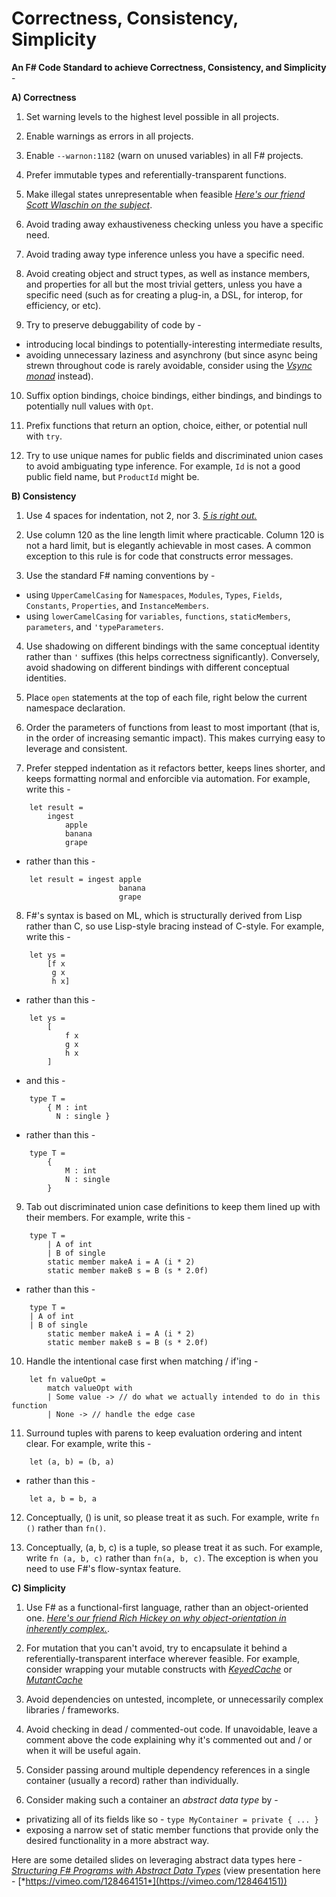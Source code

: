 Correctness, Consistency, Simplicity
====================================

**An F\# Code Standard to achieve Correctness, Consistency, and Simplicity** -

**A) Correctness**

1) Set warning levels to the highest level possible in all projects.

2) Enable warnings as errors in all projects.

3) Enable `--warnon:1182` (warn on unused variables) in all F# projects.

4) Prefer immutable types and referentially-transparent functions.

5) Make illegal states unrepresentable when feasible [*Here's our friend Scott Wlaschin on the subject*](http://fsharpforfunandprofit.com/posts/designing-with-types-making-illegal-states-unrepresentable/).

6) Avoid trading away exhaustiveness checking unless you have a specific need.

7) Avoid trading away type inference unless you have a specific need.

8) Avoid creating object and struct types, as well as instance members, and properties for all but the most trivial getters, unless you have a specific need (such as for creating a plug-in, a DSL, for interop, for efficiency, or etc).

9) Try to preserve debuggability of code by -

-   introducing local bindings to potentially-interesting intermediate results,
-   avoiding unnecessary laziness and asynchrony (but since async being strewn throughout code is rarely avoidable, consider using the [*Vsync monad*](https://github.com/bryanedds/Nu/blob/master/Prime/Prime/Vsync.fs) instead).

10) Suffix option bindings, choice bindings, either bindings, and bindings to potentially null values with `Opt`.

11) Prefix functions that return an option, choice, either, or potential null with `try`.

12) Try to use unique names for public fields and discriminated union cases to avoid ambiguating type inference. For example, `Id` is not a good public field name, but `ProductId` might be.

**B) Consistency**

1) Use 4 spaces for indentation, not 2, nor 3. [*5 is right out.*](https://www.youtube.com/watch?v=xOrgLj9lOwk&t=1m48s)

2) Use column 120 as the line length limit where practicable. Column 120 is not a hard limit, but is elegantly achievable in most cases. A common exception to this rule is for code that constructs error messages.

3) Use the standard F\# naming conventions by -

-   using `UpperCamelCasing` for `Namespaces`, `Modules`, `Types`, `Fields`, `Constants`, `Properties`, and `InstanceMembers`.
-   using `lowerCamelCasing` for `variables`, `functions`, `staticMembers`, `parameters`, and `'typeParameters`.

4) Use shadowing on different bindings with the same conceptual identity rather than `'` suffixes (this helps correctness significantly). Conversely, avoid shadowing on different bindings with different conceptual identities.

5) Place `open` statements at the top of each file, right below the current namespace declaration.

6) Order the parameters of functions from least to most important (that is, in the order of increasing semantic impact). This makes currying easy to leverage and consistent.

7) Prefer stepped indentation as it refactors better, keeps lines shorter, and keeps formatting normal and enforcible via automation. For example, write this -

```
    let result =
        ingest
            apple
            banana
            grape
```

- rather than this -

```
    let result = ingest apple
                        banana
                        grape
```

8) F\#'s syntax is based on ML, which is structurally derived from Lisp rather than C, so use Lisp-style bracing instead of C-style. For example, write this -

```
    let ys =
        [f x
         g x
         h x]
```

- rather than this -

```
    let ys =
        [
            f x
            g x
            h x
        ]
```

- and this -

```
    type T =
        { M : int
          N : single }
```

- rather than this -

```
    type T =
        {
            M : int
            N : single
        }
```

9) Tab out discriminated union case definitions to keep them lined up with their members. For example, write this -

```
    type T =
        | A of int
        | B of single
        static member makeA i = A (i * 2)
        static member makeB s = B (s * 2.0f)
```

- rather than this -

```
    type T =
    | A of int
    | B of single
        static member makeA i = A (i * 2)
        static member makeB s = B (s * 2.0f)
```

10) Handle the intentional case first when matching / if'ing -

```
    let fn valueOpt =
        match valueOpt with
        | Some value -> // do what we actually intended to do in this function
        | None -> // handle the edge case
```

11) Surround tuples with parens to keep evaluation ordering and intent clear. For example, write this -

```
    let (a, b) = (b, a)
```

- rather than this -

```
    let a, b = b, a
```

12) Conceptually, () is unit, so please treat it as such. For example, write `fn ()` rather than `fn()`.

13) Conceptually, (a, b, c) is a tuple, so please treat it as such. For example, write `fn (a, b, c)` rather than `fn(a, b, c)`. The exception is when you need to use F#'s flow-syntax feature.

**C) Simplicity**

1) Use F\# as a functional-first language, rather than an object-oriented one. [*Here's our friend Rich Hickey on why object-orientation in inherently complex.*](http://www.infoq.com/presentations/Simple-Made-Easy).

2) For mutation that you can't avoid, try to encapsulate it behind a referentially-transparent interface wherever feasible. For example, consider wrapping your mutable constructs with [*KeyedCache*](https://github.com/bryanedds/Nu/blob/master/Prime/Prime/KeyedCache.fs) or [*MutantCache*](https://github.com/bryanedds/Nu/blob/master/Prime/Prime/MutantCache.fs)

3) Avoid dependencies on untested, incomplete, or unnecessarily complex libraries / frameworks.

4) Avoid checking in dead / commented-out code. If unavoidable, leave a comment above the code explaining why it's commented out and / or when it will be useful again.

5) Consider passing around multiple dependency references in a single container (usually a record) rather than individually.

6) Consider making such a container an *abstract data type* by -

-   privatizing all of its fields like so - `type MyContainer = private { ... }`
-   exposing a narrow set of static member functions that provide only the desired functionality in a more abstract way.

Here are some detailed slides on leveraging abstract data types here - [*Structuring F\# Programs with Abstract Data Types*](https://jetecommerce.sharepoint.com/corporate/tech/Shared%20Documents/Tech%20Talk%20Presentations/%5bTranscripted%5d%20Structuring%20FSharp%20Programs%20with%20Abstract%20Data%20Types.pptx) (view presentation here - [*https://vimeo.com/128464151*](https://vimeo.com/128464151))
